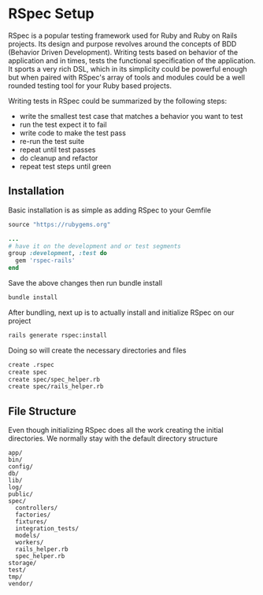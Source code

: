 # RSpec Setup

RSpec is a popular testing framework used for Ruby and Ruby on Rails projects.
Its design and purpose revolves around the concepts of BDD (Behavior Driven Development).
Writing tests based on behavior of the application and in times, tests the functional specification of the application.
It sports a very rich DSL, which in its simplicity could be powerful enough but when paired with RSpec's array of tools and modules could be
a well rounded testing tool for your Ruby based projects.

Writing tests in RSpec could be summarized by the following steps:
* write the smallest test case that matches a behavior you want to test
* run the test expect it to fail
* write code to make the test pass
* re-run the test suite
* repeat until test passes
* do cleanup and refactor
* repeat test steps until green

## Installation

Basic installation is as simple as adding RSpec to your Gemfile

```ruby
source "https://rubygems.org"

...
# have it on the development and or test segments
group :development, :test do
  gem 'rspec-rails'
end
```

Save the above changes then run bundle install

```bash
bundle install
```

After bundling, next up is to actually install and initialize RSpec on our project

```bash
rails generate rspec:install
```

Doing so will create the necessary directories and files

```bash
create .rspec
create spec
create spec/spec_helper.rb
create spec/rails_helper.rb
```

## File Structure

Even though initializing RSpec does all the work creating the initial directories.
We normally stay with the default directory structure

```
app/
bin/
config/
db/
lib/
log/
public/
spec/
  controllers/
  factories/
  fixtures/
  integration_tests/
  models/
  workers/
  rails_helper.rb
  spec_helper.rb
storage/
test/
tmp/
vendor/
```
